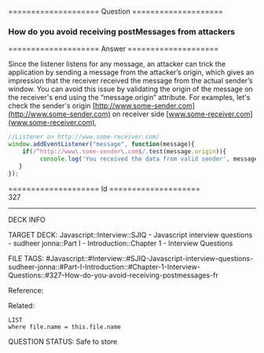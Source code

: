 ==================== Question ====================  

### How do you avoid receiving postMessages from attackers  

==================== Answer ====================  

Since the listener listens for any message, an attacker can trick the
application by sending a message from the attacker’s origin, which gives an
impression that the receiver received the message from the actual sender’s
window. You can avoid this issue by validating the origin of the message on the
receiver's end using the “message.origin” attribute. For examples, let's check
the sender's origin [http://www.some-sender.com](http://www.some-sender.com) on
receiver side [www.some-receiver.com](www.some-receiver.com),

```javascript
//Listener on http://www.some-receiver.com/
window.addEventListener("message", function(message){
    if(/^http://www\.some-sender\.com$/.test(message.origin)){
         console.log('You received the data from valid sender', message.data);
   }
});
```

==================== Id ====================  
327

---

DECK INFO

TARGET DECK: Javascript::Interview::SJIQ - Javascript interview questions - sudheer jonna::Part I - Introduction::Chapter 1 - Interview Questions

FILE TAGS: #Javascript::#Interview::#SJIQ-Javascript-interview-questions-sudheer-jonna::#Part-I-Introduction::#Chapter-1-Interview-Questions::#327-How-do-you-avoid-receiving-postmessages-fr

Reference:

Related:

```dataview
LIST
where file.name = this.file.name
```

QUESTION STATUS: Safe to store
